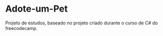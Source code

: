 # Adote-um-Pet
 Projeto de estudos, baseado no projeto criado durante o curso de C#  do freecodecamp.

